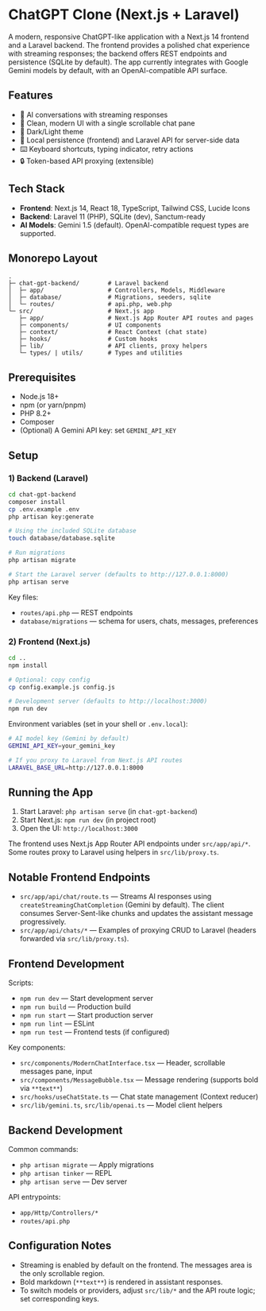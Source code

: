# ChatGPT Clone (Next.js + Laravel)

A modern, responsive ChatGPT-like application with a Next.js 14 frontend and a Laravel backend. The frontend provides a polished chat experience with streaming responses; the backend offers REST endpoints and persistence (SQLite by default). The app currently integrates with Google Gemini models by default, with an OpenAI-compatible API surface.

## Features

- 🤖 AI conversations with streaming responses
- 🧭 Clean, modern UI with a single scrollable chat pane
- 🌙 Dark/Light theme
- 💾 Local persistence (frontend) and Laravel API for server-side data
- ⌨️ Keyboard shortcuts, typing indicator, retry actions
- 🔒 Token-based API proxying (extensible)

## Tech Stack

- **Frontend**: Next.js 14, React 18, TypeScript, Tailwind CSS, Lucide Icons
- **Backend**: Laravel 11 (PHP), SQLite (dev), Sanctum-ready
- **AI Models**: Gemini 1.5 (default). OpenAI-compatible request types are supported.

## Monorepo Layout

```text
.
├─ chat-gpt-backend/        # Laravel backend
│  ├─ app/                  # Controllers, Models, Middleware
│  ├─ database/             # Migrations, seeders, sqlite
│  └─ routes/               # api.php, web.php
└─ src/                     # Next.js app
   ├─ app/                  # Next.js App Router API routes and pages
   ├─ components/           # UI components
   ├─ context/              # React Context (chat state)
   ├─ hooks/                # Custom hooks
   ├─ lib/                  # API clients, proxy helpers
   └─ types/ | utils/       # Types and utilities
```

## Prerequisites

- Node.js 18+
- npm (or yarn/pnpm)
- PHP 8.2+
- Composer
- (Optional) A Gemini API key: set `GEMINI_API_KEY`

## Setup

### 1) Backend (Laravel)

```bash
cd chat-gpt-backend
composer install
cp .env.example .env
php artisan key:generate

# Using the included SQLite database
touch database/database.sqlite

# Run migrations
php artisan migrate

# Start the Laravel server (defaults to http://127.0.0.1:8000)
php artisan serve
```

Key files:
- `routes/api.php` — REST endpoints
- `database/migrations` — schema for users, chats, messages, preferences

### 2) Frontend (Next.js)

```bash
cd ..
npm install

# Optional: copy config
cp config.example.js config.js

# Development server (defaults to http://localhost:3000)
npm run dev
```

Environment variables (set in your shell or `.env.local`):

```bash
# AI model key (Gemini by default)
GEMINI_API_KEY=your_gemini_key

# If you proxy to Laravel from Next.js API routes
LARAVEL_BASE_URL=http://127.0.0.1:8000
```

## Running the App

1. Start Laravel: `php artisan serve` (in `chat-gpt-backend`)
2. Start Next.js: `npm run dev` (in project root)
3. Open the UI: `http://localhost:3000`

The frontend uses Next.js App Router API endpoints under `src/app/api/*`. Some routes proxy to Laravel using helpers in `src/lib/proxy.ts`.

## Notable Frontend Endpoints

- `src/app/api/chat/route.ts` — Streams AI responses using `createStreamingChatCompletion` (Gemini by default). The client consumes Server-Sent-like chunks and updates the assistant message progressively.
- `src/app/api/chats/*` — Examples of proxying CRUD to Laravel (headers forwarded via `src/lib/proxy.ts`).

## Frontend Development

Scripts:
- `npm run dev` — Start development server
- `npm run build` — Production build
- `npm run start` — Start production server
- `npm run lint` — ESLint
- `npm run test` — Frontend tests (if configured)

Key components:
- `src/components/ModernChatInterface.tsx` — Header, scrollable messages pane, input
- `src/components/MessageBubble.tsx` — Message rendering (supports bold via `**text**`)
- `src/hooks/useChatState.ts` — Chat state management (Context reducer)
- `src/lib/gemini.ts`, `src/lib/openai.ts` — Model client helpers

## Backend Development

Common commands:
- `php artisan migrate` — Apply migrations
- `php artisan tinker` — REPL
- `php artisan serve` — Dev server

API entrypoints:
- `app/Http/Controllers/*`
- `routes/api.php`

## Configuration Notes

- Streaming is enabled by default on the frontend. The messages area is the only scrollable region.
- Bold markdown (`**text**`) is rendered in assistant responses.
- To switch models or providers, adjust `src/lib/*` and the API route logic; set corresponding keys.
